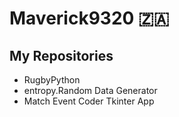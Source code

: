 # Maverick9320 🇿🇦

## My Repositories
  - RugbyPython
  - entropy.Random Data Generator
  - Match Event Coder Tkinter App

<!---
Maverick9320/Maverick9320 is a ✨ special ✨ repository because its `README.md` (this file) appears on your GitHub profile.
You can click the Preview link to take a look at your changes.
--->
